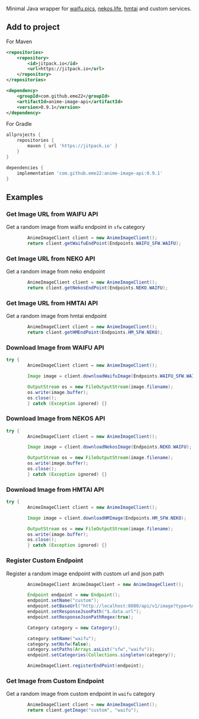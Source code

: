 
Minimal Java wrapper for [waifu.pics](https://waifu.pics), [nekos.life](https://nekos.life), [hmtai](https://hmtai.hatsunia.cfd) and custom services.

## Add to project  
For Maven  
```xml  
<repositories>  
    <repository>  
        <id>jitpack.io</id>  
        <url>https://jitpack.io</url>  
    </repository>  
</repositories>  
```  
```xml  
<dependency>  
    <groupId>com.github.eme22</groupId>  
    <artifactId>anime-image-api</artifactId>  
    <version>0.9.1</version>  
</dependency>  
```  
  
For Gradle  
```groovy  
allprojects {
    repositories {  
        maven { url 'https://jitpack.io' }  
    }
}
```  
```groovy  
dependencies {  
    implementation 'com.github.eme22:anime-image-api:0.9.1'  
}  
```  
## Examples

### Get Image URL from WAIFU API
Get a random image from waifu endpoint in `sfw` category

```Java  
        AnimeImageClient client = new AnimeImageClient();
        return client.getWaifuEndPoint(Endpoints.WAIFU_SFW.WAIFU);
```

### Get Image URL from NEKO API
Get a random image from neko endpoint
```Java  
        AnimeImageClient client = new AnimeImageClient();
        return client.getNekosEndPoint(Endpoints.NEKO.WAIFU);
```

### Get Image URL from HMTAI API
Get a random image from hmtai endpoint
```Java  
        AnimeImageClient client = new AnimeImageClient();
        return client.getHMEndPoint(Endpoints.HM_SFW.NEKO);
```
### Download Image from WAIFU API
```Java
try {
        AnimeImageClient client = new AnimeImageClient();

        Image image = client.downloadWaifuImage(Endpoints.WAIFU_SFW.WAIFU);

        OutputStream os = new FileOutputStream(image.filename);
        os.write(image.buffer);
        os.close();
        } catch (Exception ignored) {}
```

### Download Image from NEKOS API
```Java
try {
        AnimeImageClient client = new AnimeImageClient();

        Image image = client.downloadNekosImage(Endpoints.NEKO.WAIFU);

        OutputStream os = new FileOutputStream(image.filename);
        os.write(image.buffer);
        os.close();
        } catch (Exception ignored) {}
```
### Download Image from HMTAI API
```Java
try {
        AnimeImageClient client = new AnimeImageClient();

        Image image = client.downloadHMImage(Endpoints.HM_SFW.NEKO);

        OutputStream os = new FileOutputStream(image.filename);
        os.write(image.buffer);
        os.close();
        } catch (Exception ignored) {}
```

### Register Custom Endpoint
Register a random image endpoint with custom url and json path

```Java
        AnimeImageClient AnimeImageClient = new AnimeImageClient();

        Endpoint endpoint = new Endpoint();
        endpoint.setName("custom");
        endpoint.setBaseUrl("http://localhost:8080/api/v1/image?type=%s&category=%s");
        endpoint.setResponseJsonPath("$.data.url");
        endpoint.setResponseJsonPathRegex(true);

        Category category = new Category();

        category.setName("waifu");
        category.setNsfw(false);
        category.setPaths(Arrays.asList("sfw","waifu"));
        endpoint.setCategories(Collections.singleton(category));

        AnimeImageClient.registerEndPoint(endpoint);
```

### Get Image from Custom Endpoint
Get a random image from custom endpoint in `waifu` category

```Java
        AnimeImageClient client = new AnimeImageClient();
        return client.getImage("custom", "waifu");
```
